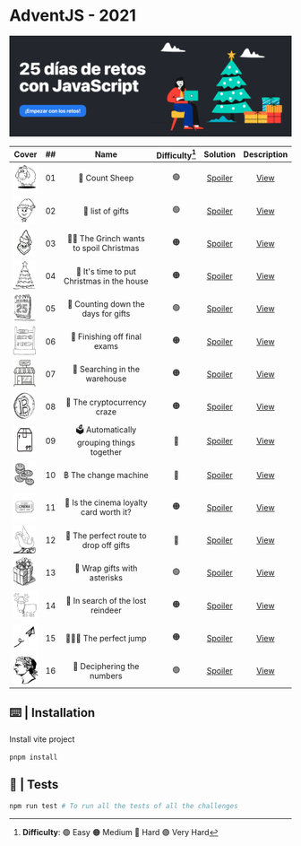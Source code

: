 # AdventJS - 2021

![cover2021](/public/cover2021.png)

| Cover | ##    |                               Name                                    | Difficulty[^1] |  Solution  | Description |
| ----- | :---: |:---------------------------------------------------------------------:|:------------:  | :--------: | :---------: |
| <img src="/public/2021/sheep.png" width="50" height="50" />       |  01   | 🐑 Count Sheep      |  🟢  | [Spoiler](https://github.com/AlecANL/adventjs/blob/main/src/2021/challenges/01/app.ts)         | [View](https://github.com/AlecANL/adventjs/tree/main/src/2021/challenges/01) | 280 |
| <img src="/public/2021/elf.png" width="40" height="50" />       |  02   | 🎁 list of gifts |         🟢     | [Spoiler](https://github.com/AlecANL/adventjs/blob/main/src/2021/challenges/02/app.ts)         | [View](https://github.com/AlecANL/adventjs/tree/main/src/2021/challenges/02)|
| <img src="/public/2021/grinch.png" width="40" height="50" />       |  03   | 🧑‍🎤 The Grinch wants to spoil Christmas|         🟠     | [Spoiler](https://github.com/AlecANL/adventjs/blob/main/src/2021/challenges/03/app.ts)         | [View](https://github.com/AlecANL/adventjs/tree/main/src/2021/challenges/03)|
| <img src="/public/2021/xmas-tree.png" width="40" height="50" />       |  04   | 🎄 It's time to put Christmas in the house|         🟠     | [Spoiler](https://github.com/AlecANL/adventjs/blob/main/src/2021/challenges/04/app.ts)         | [View](https://github.com/AlecANL/adventjs/tree/main/src/2021/challenges/04)|
| <img src="/public/2021/25-december.png" width="40" height="50" />       |  05   | 📆 Counting down the days for gifts |         🟢     | [Spoiler](https://github.com/AlecANL/adventjs/blob/main/src/2021/challenges/05/app.ts)         | [View](https://github.com/AlecANL/adventjs/tree/main/src/2021/challenges/05)|
| <img src="/public/2021/math.png" width="40" height="50" />       |  06   | 🧮 Finishing off final exams |         🟠     | [Spoiler](https://github.com/AlecANL/adventjs/blob/main/src/2021/challenges/06/app.ts)         | [View](https://github.com/AlecANL/adventjs/tree/main/src/2021/challenges/06)|
| <img src="/public/2021/shop.png" width="40" height="50" />       |  07   | 🏪 Searching in the warehouse |         🟠     | [Spoiler](https://github.com/AlecANL/adventjs/blob/main/src/2021/challenges/07/app.ts)         | [View](https://github.com/AlecANL/adventjs/tree/main/src/2021/challenges/07)|
| <img src="/public/2021/bitcoin.png" width="40" height="50" />       |  08   | 💸 The cryptocurrency craze |         🟠     | [Spoiler](https://github.com/AlecANL/adventjs/blob/main/src/2021/challenges/08/app.ts)         | [View](https://github.com/AlecANL/adventjs/tree/main/src/2021/challenges/08)|
| <img src="/public/2021/package.png" width="40" height="50" />       |  09   | 🗳️ Automatically grouping things together |         🔴     | [Spoiler](https://github.com/AlecANL/adventjs/blob/main/src/2021/challenges/09/app.ts)         | [View](https://github.com/AlecANL/adventjs/tree/main/src/2021/challenges/09)|
| <img src="/public/2021/coins.png" width="40" height="50" />       |  10   | ฿ The change machine |         🔴     | [Spoiler](https://github.com/AlecANL/adventjs/blob/main/src/2021/challenges/10/app.ts)         | [View](https://github.com/AlecANL/adventjs/tree/main/src/2021/challenges/10)|
| <img src="/public/2021/cine.png" width="40" height="50" />       |  11   | 🎫 Is the cinema loyalty card worth it? |         🟠     | [Spoiler](https://github.com/AlecANL/adventjs/blob/main/src/2021/challenges/11/app.ts)         | [View](https://github.com/AlecANL/adventjs/tree/main/src/2021/challenges/11)|
| <img src="/public/2021/trineo.png" width="40" height="50" />       |  12   |🧭 The perfect route to drop off gifts |         🔴     | [Spoiler](https://github.com/AlecANL/adventjs/blob/main/src/2021/challenges/12/app.ts)         | [View](https://github.com/AlecANL/adventjs/tree/main/src/2021/challenges/12)|
| <img src="/public/2021/gift.png" width="40" height="50" />       |  13   |🎁 Wrap gifts with asterisks |         🟢     | [Spoiler](https://github.com/AlecANL/adventjs/blob/main/src/2021/challenges/13/app.ts)         | [View](https://github.com/AlecANL/adventjs/tree/main/src/2021/challenges/13)|
| <img src="https://github.com/AlecANL/adventjs/blob/main/public/2021/reindeer.png?raw=true" width="45" height="50" />       |  14   |🦌 In search of the lost reindeer |         🟠     | [Spoiler](https://github.com/AlecANL/adventjs/blob/main/src/2021/challenges/14/app.ts)         | [View](https://github.com/AlecANL/adventjs/tree/main/src/2021/challenges/14)|
| <img src="https://github.com/AlecANL/adventjs/blob/main/public/2021/fly.png?raw=true" width="45" height="50" />       |  15   |🤾🏽‍♂️ The perfect jump |         🟠     | [Spoiler](https://github.com/AlecANL/adventjs/blob/main/src/2021/challenges/15/app.ts)         | [View](https://github.com/AlecANL/adventjs/tree/main/src/2021/challenges/15)|
| <img src="https://github.com/AlecANL/adventjs/blob/main/public/2021/roman.png?raw=true" width="45" height="50" />       |  16   | 🤔 Deciphering the numbers |         🟢     | [Spoiler](https://github.com/AlecANL/adventjs/blob/main/src/2021/challenges/16/app.ts)         | [View](https://github.com/AlecANL/adventjs/tree/main/src/2021/challenges/16)|

[^1]: **Difficulty**: 🟢 Easy 🟠 Medium 🔴 Hard 🟣 Very Hard

## ⌨️ | Installation

Install vite project

`pnpm install`

## 🧪 | Tests

```bash
npm run test # To run all the tests of all the challenges
```
